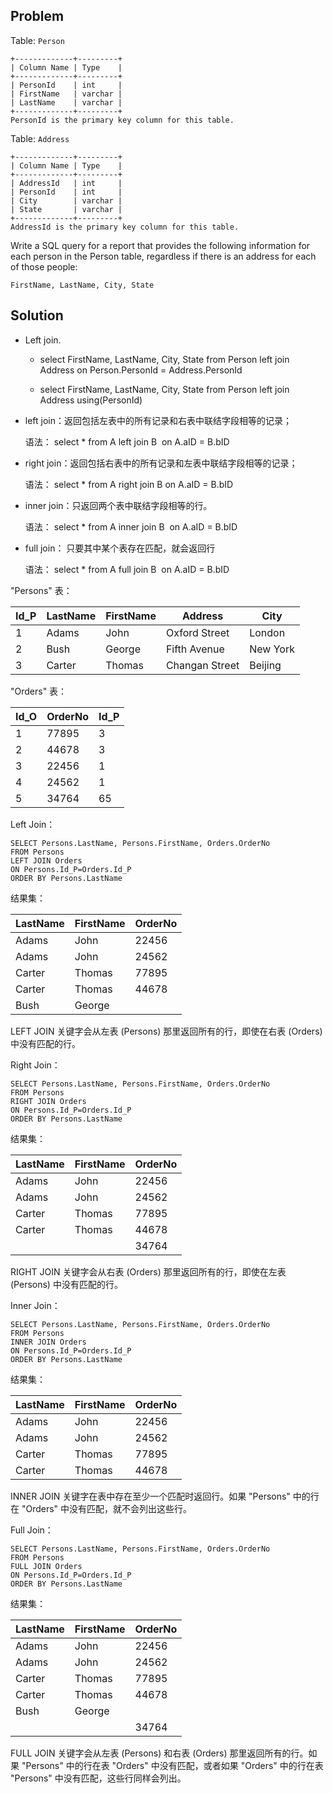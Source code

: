 ## Problem

Table: `Person`

```
+-------------+---------+
| Column Name | Type    |
+-------------+---------+
| PersonId    | int     |
| FirstName   | varchar |
| LastName    | varchar |
+-------------+---------+
PersonId is the primary key column for this table.
```

Table: `Address`

```
+-------------+---------+
| Column Name | Type    |
+-------------+---------+
| AddressId   | int     |
| PersonId    | int     |
| City        | varchar |
| State       | varchar |
+-------------+---------+
AddressId is the primary key column for this table.
```

 

Write a SQL query for a report that provides the following information for each person in the Person table, regardless if there is an address for each of those people:

```
FirstName, LastName, City, State
```



## Solution

* Left join.

  + select FirstName, LastName, City, State 
    from Person left join Address
    on Person.PersonId = Address.PersonId

  + select FirstName, LastName, City, State 
    from Person left join Address using(PersonId)

    

* left join：返回包括左表中的所有记录和右表中联结字段相等的记录；

  语法： select * from A left join B  on A.aID = B.bID

* right join：返回包括右表中的所有记录和左表中联结字段相等的记录；

  语法： select * from A right join B on A.aID = B.bID 

* inner join：只返回两个表中联结字段相等的行。

  语法： select * from A inner join B  on A.aID = B.bID

* full join： 只要其中某个表存在匹配，就会返回行

  语法： select * from A full join B  on A.aID = B.bID



"Persons" 表：

| Id_P | LastName | FirstName | Address        | City     |
| ---- | -------- | --------- | -------------- | -------- |
| 1    | Adams    | John      | Oxford Street  | London   |
| 2    | Bush     | George    | Fifth Avenue   | New York |
| 3    | Carter   | Thomas    | Changan Street | Beijing  |

"Orders" 表：

| Id_O | OrderNo | Id_P |
| ---- | ------- | ---- |
| 1    | 77895   | 3    |
| 2    | 44678   | 3    |
| 3    | 22456   | 1    |
| 4    | 24562   | 1    |
| 5    | 34764   | 65   |

Left Join：

```
SELECT Persons.LastName, Persons.FirstName, Orders.OrderNo
FROM Persons
LEFT JOIN Orders
ON Persons.Id_P=Orders.Id_P
ORDER BY Persons.LastName
```

结果集：

| LastName | FirstName | OrderNo |
| -------- | --------- | ------- |
| Adams    | John      | 22456   |
| Adams    | John      | 24562   |
| Carter   | Thomas    | 77895   |
| Carter   | Thomas    | 44678   |
| Bush     | George    |         |

LEFT JOIN 关键字会从左表 (Persons) 那里返回所有的行，即使在右表 (Orders) 中没有匹配的行。

Right Join：

```
SELECT Persons.LastName, Persons.FirstName, Orders.OrderNo
FROM Persons
RIGHT JOIN Orders
ON Persons.Id_P=Orders.Id_P
ORDER BY Persons.LastName
```

结果集：

| LastName | FirstName | OrderNo |
| -------- | --------- | ------- |
| Adams    | John      | 22456   |
| Adams    | John      | 24562   |
| Carter   | Thomas    | 77895   |
| Carter   | Thomas    | 44678   |
|          |           | 34764   |

RIGHT JOIN 关键字会从右表 (Orders) 那里返回所有的行，即使在左表 (Persons) 中没有匹配的行。

Inner Join：

```
SELECT Persons.LastName, Persons.FirstName, Orders.OrderNo
FROM Persons
INNER JOIN Orders
ON Persons.Id_P=Orders.Id_P
ORDER BY Persons.LastName
```

结果集：

| LastName | FirstName | OrderNo |
| -------- | --------- | ------- |
| Adams    | John      | 22456   |
| Adams    | John      | 24562   |
| Carter   | Thomas    | 77895   |
| Carter   | Thomas    | 44678   |

INNER JOIN 关键字在表中存在至少一个匹配时返回行。如果 "Persons" 中的行在 "Orders" 中没有匹配，就不会列出这些行。

Full Join：

```
SELECT Persons.LastName, Persons.FirstName, Orders.OrderNo
FROM Persons
FULL JOIN Orders
ON Persons.Id_P=Orders.Id_P
ORDER BY Persons.LastName
```

结果集：

| LastName | FirstName | OrderNo |
| -------- | --------- | ------- |
| Adams    | John      | 22456   |
| Adams    | John      | 24562   |
| Carter   | Thomas    | 77895   |
| Carter   | Thomas    | 44678   |
| Bush     | George    |         |
|          |           | 34764   |

FULL JOIN 关键字会从左表 (Persons) 和右表 (Orders) 那里返回所有的行。如果 "Persons" 中的行在表 "Orders" 中没有匹配，或者如果 "Orders" 中的行在表 "Persons" 中没有匹配，这些行同样会列出。